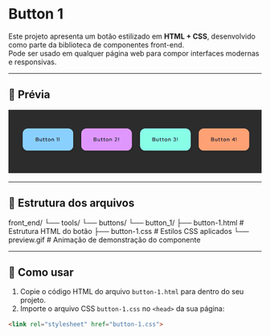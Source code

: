 # Button 1

Este projeto apresenta um botão estilizado em **HTML + CSS**, desenvolvido como parte da biblioteca de componentes front-end.  
Pode ser usado em qualquer página web para compor interfaces modernas e responsivas.  

---

## 🎥 Prévia

![Preview do botão](./preview.gif)

---

## 📂 Estrutura dos arquivos

front_end/
└── tools/
    └── buttons/
        └── button_1/
            ├── button-1.html   # Estrutura HTML do botão
            ├── button-1.css    # Estilos CSS aplicados
            └── preview.gif     # Animação de demonstração do componente

---

## 🚀 Como usar

1. Copie o código HTML do arquivo `button-1.html` para dentro do seu projeto.  
2. Importe o arquivo CSS `button-1.css` no `<head>` da sua página:  

```html
<link rel="stylesheet" href="button-1.css">
